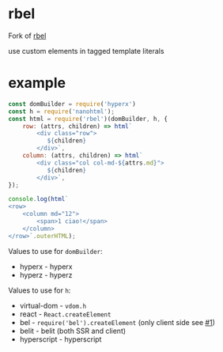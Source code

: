 # rbel

Fork of [rbel](https://github.com/aaaristo/rbel)

use custom elements in tagged template literals

# example

```js
const domBuilder = require('hyperx')
const h = require('nanohtml');
const html = require('rbel')(domBuilder, h, {
    row: (attrs, children) => html`
        <div class="row">
           ${children}
        </div>`,
    column: (attrs, children) => html`
        <div class="col col-md-${attrs.md}">
           ${children}
        </div>`,
});

console.log(html`
<row>
    <column md="12">
        <span>1 ciao!</span>
    </column>
</row>`.outerHTML);
```

Values to use for `domBuilder`:
* hyperx - hyperx
* hyperz - hyperz

Values to use for `h`:

* virtual-dom - `vdom.h`
* react - `React.createElement`
* bel - `require('bel').createElement` (only client side see [#1](https://github.com/aaaristo/rbel/issues/1))
* belit - belit (both SSR and client)
* hyperscript - hyperscript
